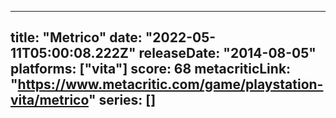 
---
title: "Metrico"
date: "2022-05-11T05:00:08.222Z"
releaseDate: "2014-08-05"
platforms: ["vita"]
score: 68
metacriticLink: "https://www.metacritic.com/game/playstation-vita/metrico"
series: []
---
